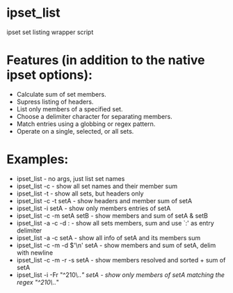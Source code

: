 ipset_list
==========

ipset set listing wrapper script


Features (in addition to the native ipset options):
==========

- Calculate sum of set members.
- Supress listing of headers.
- List only members of a specified set.
- Choose a delimiter character for separating members.
- Match entries using a globbing or regex pattern.
- Operate on a single, selected, or all sets.


Examples:
==========

- ipset_list                         - no args, just list set names
- ipset_list -c                      - show all set names and their member sum
- ipset_list -t                      - show all sets, but headers only
- ipset_list -c -t setA              - show headers and member sum of setA
- ipset_list -i setA                 - show only members entries of setA
- ipset_list -c -m setA setB         - show members and sum of setA & setB
- ipset_list -a -c -d :              - show all sets members, sum and use `:' as entry delimiter
- ipset_list -a -c setA              - show all info of setA and its members sum
- ipset_list -c -m -d $'\n' setA     - show members and sum of setA, delim with newline
- ipset_list -c -m -r -s setA        - show members resolved and sorted + sum of setA
- ipset_list -i -Fr "^210\\..*" setA - show only members of setA matching the regex "^210\\..*"

